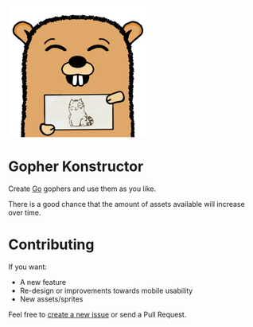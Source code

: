 ![logo](/logo.png)

# Gopher Konstructor

Create [Go](https://golang.org/) gophers and use them as you like.

There is a good chance that the amount of assets available will increase over time.

# Contributing

If you want:

- A new feature
- Re-design or improvements towards mobile usability
- New assets/sprites

Feel free to [create a new issue](https://github.com/quasilyte/gopherkon/issues/new) or send a Pull Request.
